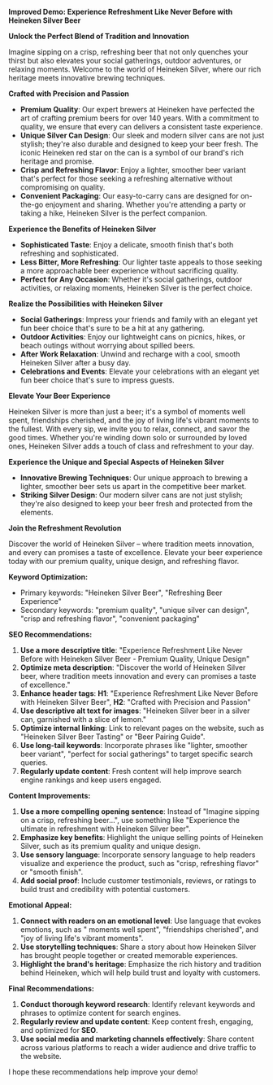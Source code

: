 **Improved Demo: Experience Refreshment Like Never Before with Heineken Silver Beer**

**Unlock the Perfect Blend of Tradition and Innovation**

Imagine sipping on a crisp, refreshing beer that not only quenches your thirst but also elevates your social gatherings, outdoor adventures, or relaxing moments. Welcome to the world of Heineken Silver, where our rich heritage meets innovative brewing techniques.

**Crafted with Precision and Passion**

* **Premium Quality**: Our expert brewers at Heineken have perfected the art of crafting premium beers for over 140 years. With a commitment to quality, we ensure that every can delivers a consistent taste experience.
* **Unique Silver Can Design**: Our sleek and modern silver cans are not just stylish; they're also durable and designed to keep your beer fresh. The iconic Heineken red star on the can is a symbol of our brand's rich heritage and promise.
* **Crisp and Refreshing Flavor**: Enjoy a lighter, smoother beer variant that's perfect for those seeking a refreshing alternative without compromising on quality.
* **Convenient Packaging**: Our easy-to-carry cans are designed for on-the-go enjoyment and sharing. Whether you're attending a party or taking a hike, Heineken Silver is the perfect companion.

**Experience the Benefits of Heineken Silver**

* **Sophisticated Taste**: Enjoy a delicate, smooth finish that's both refreshing and sophisticated.
* **Less Bitter, More Refreshing**: Our lighter taste appeals to those seeking a more approachable beer experience without sacrificing quality.
* **Perfect for Any Occasion**: Whether it's social gatherings, outdoor activities, or relaxing moments, Heineken Silver is the perfect choice.

**Realize the Possibilities with Heineken Silver**

* **Social Gatherings**: Impress your friends and family with an elegant yet fun beer choice that's sure to be a hit at any gathering.
* **Outdoor Activities**: Enjoy our lightweight cans on picnics, hikes, or beach outings without worrying about spilled beers.
* **After Work Relaxation**: Unwind and recharge with a cool, smooth Heineken Silver after a busy day.
* **Celebrations and Events**: Elevate your celebrations with an elegant yet fun beer choice that's sure to impress guests.

**Elevate Your Beer Experience**

Heineken Silver is more than just a beer; it's a symbol of moments well spent, friendships cherished, and the joy of living life's vibrant moments to the fullest. With every sip, we invite you to relax, connect, and savor the good times. Whether you're winding down solo or surrounded by loved ones, Heineken Silver adds a touch of class and refreshment to your day.

**Experience the Unique and Special Aspects of Heineken Silver**

* **Innovative Brewing Techniques**: Our unique approach to brewing a lighter, smoother beer sets us apart in the competitive beer market.
* **Striking Silver Design**: Our modern silver cans are not just stylish; they're also designed to keep your beer fresh and protected from the elements.

**Join the Refreshment Revolution**

Discover the world of Heineken Silver – where tradition meets innovation, and every can promises a taste of excellence. Elevate your beer experience today with our premium quality, unique design, and refreshing flavor.

**Keyword Optimization:**

* Primary keywords: "Heineken Silver Beer", "Refreshing Beer Experience"
* Secondary keywords: "premium quality", "unique silver can design", "crisp and refreshing flavor", "convenient packaging"

**SEO Recommendations:**

1. **Use a more descriptive title**: "Experience Refreshment Like Never Before with Heineken Silver Beer - Premium Quality, Unique Design"
2. **Optimize meta description**: "Discover the world of Heineken Silver beer, where tradition meets innovation and every can promises a taste of excellence."
3. **Enhance header tags**: **H1**: "Experience Refreshment Like Never Before with Heineken Silver Beer", **H2**: "Crafted with Precision and Passion"
4. **Use descriptive alt text for images**: "Heineken Silver beer in a silver can, garnished with a slice of lemon."
5. **Optimize internal linking**: Link to relevant pages on the website, such as "Heineken Silver Beer Tasting" or "Beer Pairing Guide".
6. **Use long-tail keywords**: Incorporate phrases like "lighter, smoother beer variant", "perfect for social gatherings" to target specific search queries.
7. **Regularly update content**: Fresh content will help improve search engine rankings and keep users engaged.

**Content Improvements:**

1. **Use a more compelling opening sentence**: Instead of "Imagine sipping on a crisp, refreshing beer...", use something like "Experience the ultimate in refreshment with Heineken Silver beer".
2. **Emphasize key benefits**: Highlight the unique selling points of Heineken Silver, such as its premium quality and unique design.
3. **Use sensory language**: Incorporate sensory language to help readers visualize and experience the product, such as "crisp, refreshing flavor" or "smooth finish".
4. **Add social proof**: Include customer testimonials, reviews, or ratings to build trust and credibility with potential customers.

**Emotional Appeal:**

1. **Connect with readers on an emotional level**: Use language that evokes emotions, such as " moments well spent", "friendships cherished", and "joy of living life's vibrant moments".
2. **Use storytelling techniques**: Share a story about how Heineken Silver has brought people together or created memorable experiences.
3. **Highlight the brand's heritage**: Emphasize the rich history and tradition behind Heineken, which will help build trust and loyalty with customers.

**Final Recommendations:**

1. **Conduct thorough keyword research**: Identify relevant keywords and phrases to optimize content for search engines.
2. **Regularly review and update content**: Keep content fresh, engaging, and optimized for **SEO**.
3. **Use social media and marketing channels effectively**: Share content across various platforms to reach a wider audience and drive traffic to the website.

I hope these recommendations help improve your demo!